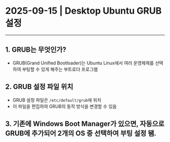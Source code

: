 # 2025-09-15 | Desktop Ubuntu GRUB 설정

---

## 1. GRUB는 무엇인가?
- GRUB(Grand Unified Bootloader)는 Ubuntu Linux에서 여러 운영체제를 선택하여 부팅할 수 있게 해주는 부트로더 프로그램

## 2. GRUB 설정 파일 위치
- GRUB 설정 파일은 `/etc/default/grub`에 위치
- 이 파일을 편집하여 GRUB의 동작 방식을 변경할 수 있음

## 3. 기존에 Windows Boot Manager가 있으면, 자동으로 GRUB에 추가되어 2개의 OS 중 선택하여 부팅 설정 됌.